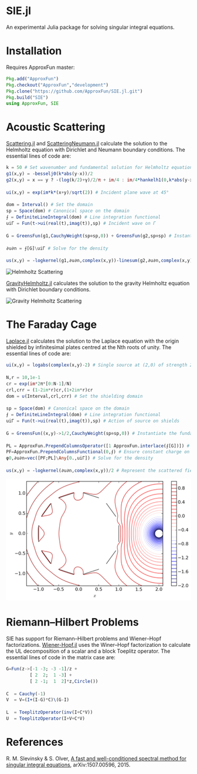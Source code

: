 # SIE.jl

An experimental Julia package for solving singular integral equations.

# Installation

Requires ApproxFun master:

```julia
Pkg.add("ApproxFun")
Pkg.checkout("ApproxFun","development")
Pkg.clone("https://github.com/ApproxFun/SIE.jl.git")
Pkg.build("SIE")
using ApproxFun, SIE
```

# Acoustic Scattering

[Scattering.jl](https://github.com/ApproxFun/SIE.jl/blob/master/examples/Scattering.jl) and [ScatteringNeumann.jl](https://github.com/ApproxFun/SIE.jl/blob/master/examples/ScatteringNeumann.jl) calculate the solution to the Helmholtz equation with Dirichlet and Neumann boundary conditions. The essential lines of code are:

```julia
k = 50 # Set wavenumber and fundamental solution for Helmholtz equation
g1(x,y) = -besselj0(k*abs(y-x))/2
g2(x,y) = x == y ? -(log(k/2)+γ)/2/π + im/4 : im/4*hankelh1(0,k*abs(y-x)) - g1(x,y).*logabs(y-x)/π

ui(x,y) = exp(im*k*(x+y)/sqrt(2)) # Incident plane wave at 45°

dom = Interval() # Set the domain
sp = Space(dom) # Canonical space on the domain
⨍ = DefiniteLineIntegral(dom) # Line integration functional
uiΓ = Fun(t->ui(real(t),imag(t)),sp) # Incident wave on Γ

G = GreensFun(g1,CauchyWeight(sp⊗sp,0)) + GreensFun(g2,sp⊗sp) # Instantiate the fundamental solution

∂u∂n = ⨍[G]\uiΓ # Solve for the density

us(x,y) = -logkernel(g1,∂u∂n,complex(x,y))-linesum(g2,∂u∂n,complex(x,y)) # Represent the scattered field
```

![Helmholtz Scattering](https://github.com/ApproxFun/SIE.jl/raw/master/images/Helmholtz.gif)

[GravityHelmholtz.jl](https://github.com/ApproxFun/SIE.jl/blob/master/examples/GravityHelmholtz.jl) calculates the solution to the gravity Helmholtz equation with Dirichlet boundary conditions.

![Gravity Helmholtz Scattering](https://github.com/ApproxFun/SIE.jl/raw/master/images/GravityHelmholtz.gif)


# The Faraday Cage

[Laplace.jl](https://github.com/ApproxFun/SIE.jl/blob/master/examples/Laplace.jl) calculates the solution to the Laplace equation with the origin shielded by infinitesimal plates centred at the Nth roots of unity. The essential lines of code are:

```julia
ui(x,y) = logabs(complex(x,y)-2) # Single source at (2,0) of strength 2π

N,r = 10,1e-1
cr = exp(im*2π*[0:N-1]/N)
crl,crr = (1-2im*r)cr,(1+2im*r)cr
dom = ∪(Interval,crl,crr) # Set the shielding domain

sp = Space(dom) # Canonical space on the domain
⨍ = DefiniteLineIntegral(dom) # Line integration functional
uiΓ = Fun(t->ui(real(t),imag(t)),sp) # Action of source on shields

G = GreensFun((x,y)->1/2,CauchyWeight(sp⊗sp,0)) # Instantiate the fundamental solution

PL = ApproxFun.PrependColumnsOperator([1 ApproxFun.interlace(⨍[G])]) # Augment system for unknown constant charge
PF=ApproxFun.PrependColumnsFunctional(0,⨍) # Ensure constant charge on all plates
φ0,∂u∂n=vec([PF;PL]\Any[0.,uiΓ]) # Solve for the density

us(x,y) = -logkernel(∂u∂n,complex(x,y))/2 # Represent the scattered field
```

![Faraday Cage](https://github.com/ApproxFun/SIE.jl/raw/master/images/FaradayCage.png)


# Riemann–Hilbert Problems

SIE has support for Riemann–Hilbert problems and Wiener–Hopf factorizations.  [Wiener-Hopf.jl](https://github.com/ApproxFun/SIE.jl/blob/master/examples/Wiener-Hopf.jl) uses the Winer–Hopf factorization to calculate the UL decomposition of a scalar and a block Toeplitz operator.  The essential lines of code in the matrix case are:

```julia
G=Fun(z->[-1 -3; -3 -1]/z +
         [ 2  2;  1 -3] +
         [ 2 -1;  1  2]*z,Circle())

C  = Cauchy(-1)
V  = V=(I+(I-G)*C)\(G-I)

L  = ToeplitzOperator(inv(I+C*V))
U  = ToeplitzOperator(I+V+C*V)
```

# References

R. M. Slevinsky & S. Olver, <a href="http://arxiv.org/abs/1507.00596">A fast and well-conditioned spectral method for singular integral equations</a>, arXiv:1507.00596, 2015.
